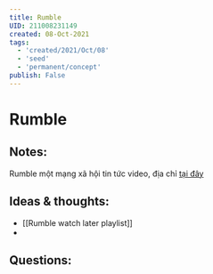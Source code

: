 ```yaml
---
title: Rumble
UID: 211008231149
created: 08-Oct-2021
tags:
  - 'created/2021/Oct/08'
  - 'seed'
  - 'permanent/concept'
publish: False
---
```

# Rumble

## Notes:
Rumble một mạng xã hội tin tức video, địa chỉ [tại đây](https://rumble.com/)

## Ideas & thoughts:
- [[Rumble watch later playlist]]
- 
## Questions:

